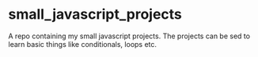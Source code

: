 # small_javascript_projects
A repo containing my small javascript projects. The projects can be sed to learn basic things like conditionals, loops etc.
